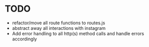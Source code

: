 # TODO

- refactor/move all route functions to routes.js
- abstract away all interactions with instagram
- Add error handling to all http(s) method calls and handle errors accordingly

